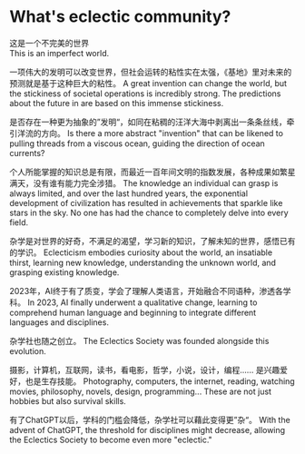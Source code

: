 # What's eclectic community?
这是一个不完美的世界  
This is an imperfect world.  

一项伟大的发明可以改变世界，但社会运转的粘性实在太强，《基地》里对未来的预测就是基于这种巨大的粘性。 
A great invention can change the world, but the stickiness of societal operations is incredibly strong. The predictions about the future in <Foundation> are based on this immense stickiness.  

是否存在一种更为抽象的”发明“，如同在粘稠的汪洋大海中剥离出一条条丝线，牵引洋流的方向。 
Is there a more abstract "invention" that can be likened to pulling threads from a viscous ocean, guiding the direction of ocean currents?  

个人所能掌握的知识总是有限，而最近一百年间文明的指数发展，各种成果如繁星满天，没有谁有能力完全涉猎。 
The knowledge an individual can grasp is always limited, and over the last hundred years, the exponential development of civilization has resulted in achievements that sparkle like stars in the sky. No one has had the chance to completely delve into every field.  

杂学是对世界的好奇，不满足的渴望，学习新的知识，了解未知的世界，感悟已有的学识。 
Eclecticism embodies curiosity about the world, an insatiable thirst, learning new knowledge, understanding the unknown world, and grasping existing knowledge.  

2023年，AI终于有了质变，学会了理解人类语言，开始融合不同语种，渗透各学科。 
In 2023, AI finally underwent a qualitative change, learning to comprehend human language and beginning to integrate different languages and disciplines.   

杂学社也随之创立。 
The Eclectics Society was founded alongside this evolution.  

摄影，计算机，互联网，读书，看电影，哲学，小说，设计，编程...... 是兴趣爱好，也是生存技能。 
Photography, computers, the internet, reading, watching movies, philosophy, novels, design, programming... These are not just hobbies but also survival skills.  

有了ChatGPT以后，学科的门槛会降低，杂学社可以藉此变得更”杂“。 
With the advent of ChatGPT, the threshold for disciplines might decrease, allowing the Eclectics Society to become even more "eclectic."
